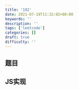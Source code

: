 ```yaml
---
title: '192'
date: 2021-07-19T11:32:02+08:00
keywords: ''
description: ''
tags: ['leetcode']
categories: []
draft: true
difficulty: ''
---
```


## 题目


## JS实现

```javascript

```
